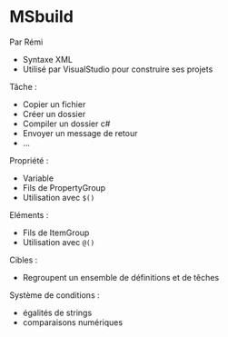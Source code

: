 MSbuild
=======

Par Rémi

- Syntaxe XML
- Utilisé par VisualStudio pour construire ses projets

Tâche :

- Copier un fichier
- Créer un dossier
- Compiler un dossier c#
- Envoyer un message de retour
- ...

Propriété :

- Variable
- Fils de PropertyGroup
- Utilisation avec `$()`

Eléments :

- Fils de ItemGroup
- Utilisation avec `@()`

Cibles :

- Regroupent un ensemble de définitions et de têches

Système de conditions :

- égalités de strings
- comparaisons numériques

